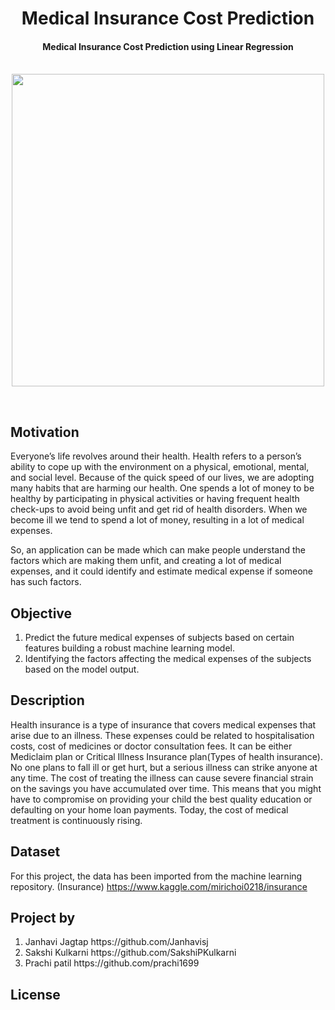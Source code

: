 <h1 align="center"> Medical Insurance Cost Prediction </h1>

<div align= "center">
  <h4> Medical Insurance Cost Prediction using Linear Regression </h4><br>
  <img src="https://st2.depositphotos.com/3474539/12401/v/950/depositphotos_124014280-stock-illustration-man-at-the-table-fills.jpg" width="500" height="500">
</div>

&nbsp;&nbsp;&nbsp;&nbsp;&nbsp;&nbsp;&nbsp;&nbsp;&nbsp;&nbsp;&nbsp;&nbsp;&nbsp;&nbsp;&nbsp;&nbsp;&nbsp;&nbsp;&nbsp;&nbsp;&nbsp;&nbsp;&nbsp;&nbsp;&nbsp;&nbsp;&nbsp;&nbsp;&nbsp;&nbsp;&nbsp;&nbsp;&nbsp;

## Motivation

Everyone’s life revolves around their health. Health refers to a person’s ability to cope up with the environment on a physical, emotional, mental, and social level. Because of the quick speed of our lives, we are adopting many habits that are harming our health. One spends a lot of money to be healthy by participating in physical activities or having frequent health check-ups to avoid being unfit and get rid of health disorders. When we become ill we tend to spend a lot of money, resulting in a lot of medical expenses.

So, an application can be made which can make people understand the factors which are making them unfit, and creating a lot of medical expenses, and it could identify and estimate medical expense if someone has such factors.

## Objective

1. Predict the future medical expenses of subjects based on certain features building a robust machine learning model.
2. Identifying the factors affecting the medical expenses of the subjects based on the model output.

## Description

Health insurance is a type of insurance that covers medical expenses that arise due to an illness. These expenses could be related to hospitalisation costs, cost of medicines or doctor consultation fees. It can be either Mediclaim plan or Critical Illness Insurance plan(Types of health insurance).
No one plans to fall ill or get hurt, but a serious illness can strike anyone at any time. The cost of treating the illness can cause severe financial strain on the savings you have accumulated over time. This means that you might have to compromise on providing your child the best quality education or defaulting on your home loan payments. Today, the cost of medical treatment is continuously rising.



## Dataset


For this project, the data has been imported from the machine learning repository.
(Insurance)
https://www.kaggle.com/mirichoi0218/insurance

## Project by

<ol>
    <li>Janhavi Jagtap  https://github.com/Janhavisj</li>
    <li>Sakshi Kulkarni https://github.com/SakshiPKulkarni</li>
    <li>Prachi patil https://github.com/prachi1699</li>
  </ol>


## License











